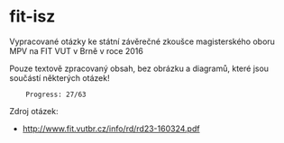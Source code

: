 fit-isz
=======

Vypracované otázky ke státní závěrečné zkoušce magisterského oboru MPV na FIT VUT v Brně v roce 2016

Pouze textově zpracovaný obsah, bez obrázku a diagramů, které jsou součástí některých otázek!

		Progress: 27/63

Zdroj otázek:

 * http://www.fit.vutbr.cz/info/rd/rd23-160324.pdf
